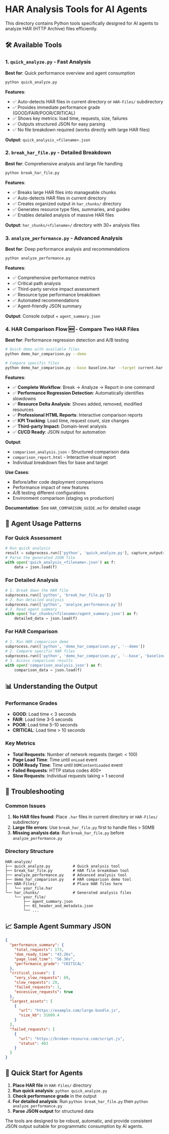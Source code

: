 # HAR Analysis Tools for AI Agents

This directory contains Python tools specifically designed for AI agents to analyze HAR (HTTP Archive) files efficiently.

## 🛠️ Available Tools

### 1. `quick_analyze.py` - Fast Analysis
**Best for**: Quick performance overview and agent consumption

```bash
python quick_analyze.py
```

**Features**:
- ✅ Auto-detects HAR files in current directory or `HAR-Files/` subdirectory
- ✅ Provides immediate performance grade (GOOD/FAIR/POOR/CRITICAL)
- ✅ Shows key metrics: load time, requests, size, failures
- ✅ Outputs structured JSON for easy parsing
- ✅ No file breakdown required (works directly with large HAR files)

**Output**: `quick_analysis_<filename>.json`

### 2. `break_har_file.py` - Detailed Breakdown
**Best for**: Comprehensive analysis and large file handling

```bash
python break_har_file.py
```

**Features**:
- ✅ Breaks large HAR files into manageable chunks
- ✅ Auto-detects HAR files in current directory
- ✅ Creates organized output in `har_chunks/` directory
- ✅ Generates resource type files, summaries, and guides
- ✅ Enables detailed analysis of massive HAR files

**Output**: `har_chunks/<filename>/` directory with 30+ analysis files

### 3. `analyze_performance.py` - Advanced Analysis
**Best for**: Deep performance analysis and recommendations

```bash
python analyze_performance.py
```

**Features**:
- ✅ Comprehensive performance metrics
- ✅ Critical path analysis
- ✅ Third-party service impact assessment
- ✅ Resource type performance breakdown
- ✅ Automated recommendations
- ✅ Agent-friendly JSON summary

**Output**: Console output + `agent_summary.json`

### 4. **HAR Comparison Flow** 🆕 - Compare Two HAR Files
**Best for**: Performance regression detection and A/B testing

```bash
# Quick demo with available files
python demo_har_comparison.py --demo

# Compare specific files
python demo_har_comparison.py --base baseline.har --target current.har
```

**Features**:
- ✅ **Complete Workflow**: Break → Analyze → Report in one command
- ✅ **Performance Regression Detection**: Automatically identifies slowdowns
- ✅ **Resource Delta Analysis**: Shows added, removed, modified resources
- ✅ **Professional HTML Reports**: Interactive comparison reports
- ✅ **KPI Tracking**: Load time, request count, size changes
- ✅ **Third-party Impact**: Domain-level analysis
- ✅ **CI/CD Ready**: JSON output for automation

**Output**: 
- `comparison_analysis.json` - Structured comparison data
- `comparison_report.html` - Interactive visual report
- Individual breakdown files for base and target

**Use Cases**:
- Before/after code deployment comparisons
- Performance impact of new features
- A/B testing different configurations
- Environment comparison (staging vs production)

**Documentation**: See `HAR_COMPARISON_GUIDE.md` for detailed usage

## 🤖 Agent Usage Patterns

### For Quick Assessment
```python
# Run quick analysis
result = subprocess.run(['python', 'quick_analyze.py'], capture_output=True, text=True)
# Parse the generated JSON file
with open('quick_analysis_<filename>.json') as f:
    data = json.load(f)
```

### For Detailed Analysis
```python
# 1. Break down the HAR file
subprocess.run(['python', 'break_har_file.py'])
# 2. Run detailed analysis
subprocess.run(['python', 'analyze_performance.py'])
# 3. Read agent summary
with open('har_chunks/<filename>/agent_summary.json') as f:
    detailed_data = json.load(f)
```

### For HAR Comparison
```python
# 1. Run HAR comparison demo
subprocess.run(['python', 'demo_har_comparison.py', '--demo'])
# 2. Compare specific HAR files
subprocess.run(['python', 'demo_har_comparison.py', '--base', 'baseline.har', '--target', 'current.har'])
# 3. Access comparison results
with open('comparison_analysis.json') as f:
    comparison_data = json.load(f)
```

## 📊 Understanding the Output

### Performance Grades
- **GOOD**: Load time < 3 seconds
- **FAIR**: Load time 3-5 seconds  
- **POOR**: Load time 5-10 seconds
- **CRITICAL**: Load time > 10 seconds

### Key Metrics
- **Total Requests**: Number of network requests (target: < 100)
- **Page Load Time**: Time until `onLoad` event
- **DOM Ready Time**: Time until `DOMContentLoaded` event
- **Failed Requests**: HTTP status codes 400+
- **Slow Requests**: Individual requests taking > 1 second

## 🔧 Troubleshooting

### Common Issues
1. **No HAR files found**: Place `.har` files in current directory or `HAR-Files/` subdirectory
2. **Large file errors**: Use `break_har_file.py` first to handle files > 50MB
3. **Missing analysis data**: Run `break_har_file.py` before `analyze_performance.py`

### Directory Structure
```
HAR-analyze/
├── quick_analyze.py          # Quick analysis tool
├── break_har_file.py         # HAR file breakdown tool
├── analyze_performance.py    # Advanced analysis tool
├── demo_har_comparison.py    # HAR comparison demo tool
├── HAR-Files/                # Place HAR files here
│   └── your_file.har
└── har_chunks/               # Generated analysis files
    └── your_file/
        ├── agent_summary.json
        ├── 01_header_and_metadata.json
        └── ...
```

## 📈 Sample Agent Summary JSON

```json
{
  "performance_summary": {
    "total_requests": 173,
    "dom_ready_time": "43.26s",
    "page_load_time": "56.36s",
    "performance_grade": "CRITICAL"
  },
  "critical_issues": {
    "very_slow_requests": 69,
    "slow_requests": 29,
    "failed_requests": 1,
    "excessive_requests": true
  },
  "largest_assets": [
    {
      "url": "https://example.com/large-bundle.js",
      "size_kb": 31609.4
    }
  ],
  "failed_requests": [
    {
      "url": "https://broken-resource.com/script.js",
      "status": 403
    }
  ]
}
```

## 🚀 Quick Start for Agents

1. **Place HAR file** in `HAR-Files/` directory
2. **Run quick analysis**: `python quick_analyze.py`
3. **Check performance grade** in the output
4. **For detailed analysis**: Run `python break_har_file.py` then `python analyze_performance.py`
5. **Parse JSON output** for structured data

The tools are designed to be robust, automatic, and provide consistent JSON output suitable for programmatic consumption by AI agents.
